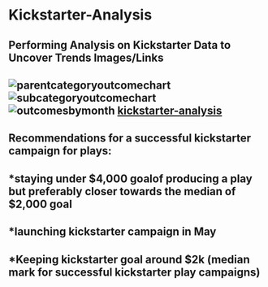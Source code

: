 # Kickstarter-Analysis
Performing Analysis on Kickstarter Data to Uncover Trends
Images/Links
---
![parentcategoryoutcomechart](path/to/parentcategoryoutcomechart.png)
![subcategoryoutcomechart](path/to/subcategoryoutcomechart.png)
![outcomesbymonth](path/to/outcomesbymonth.png)
[kickstarter-analysis](path/to/filename.xlxs)
---
Recommendations for a successful kickstarter campaign for plays:
---
*staying under $4,000 goalof producing a play but preferably closer towards the median of $2,000 goal 
---
*launching kickstarter campaign in May 
---
*Keeping kickstarter goal around $2k (median mark for successful kickstarter play campaigns)
---
